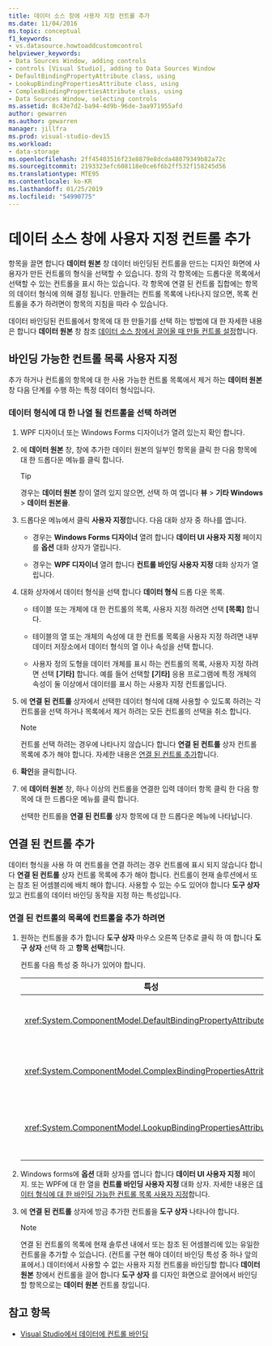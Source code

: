 ```yaml
---
title: 데이터 소스 창에 사용자 지정 컨트롤 추가
ms.date: 11/04/2016
ms.topic: conceptual
f1_keywords:
- vs.datasource.howtoaddcustomcontrol
helpviewer_keywords:
- Data Sources Window, adding controls
- controls [Visual Studio], adding to Data Sources Window
- DefaultBindingPropertyAttribute class, using
- LookupBindingPropertiesAttribute class, using
- ComplexBindingPropertiesAttribute class, using
- Data Sources Window, selecting controls
ms.assetid: 8c43e7d2-ba94-4d9b-96de-3aa971955afd
author: gewarren
ms.author: gewarren
manager: jillfra
ms.prod: visual-studio-dev15
ms.workload:
- data-storage
ms.openlocfilehash: 2ff45403516f23e8879e8dcda48079349b82a72c
ms.sourcegitcommit: 2193323efc608118e0ce6f6b2ff532f158245d56
ms.translationtype: MTE95
ms.contentlocale: ko-KR
ms.lasthandoff: 01/25/2019
ms.locfileid: "54990775"
---
```

# <a name="add-custom-controls-to-the-data-sources-window"></a>데이터 소스 창에 사용자 지정 컨트롤 추가

항목을 끌면 합니다 **데이터 원본** 창 데이터 바인딩된 컨트롤을 만드는 디자인 화면에 사용자가 만든 컨트롤의 형식을 선택할 수 있습니다. 창의 각 항목에는 드롭다운 목록에서 선택할 수 있는 컨트롤을 표시 하는 있습니다. 각 항목에 연결 된 컨트롤 집합에는 항목의 데이터 형식에 의해 결정 됩니다. 만들려는 컨트롤 목록에 나타나지 않으면, 목록 컨트롤을 추가 하려면이 항목의 지침을 따라 수 있습니다.

데이터 바인딩된 컨트롤에서 항목에 대 한 만들기를 선택 하는 방법에 대 한 자세한 내용은 합니다 **데이터 원본** 창 참조 [데이터 소스 창에서 끌어올 때 만들 컨트롤 설정](../data-tools/set-the-control-to-be-created-when-dragging-from-the-data-sources-window.md)합니다.

## <a name="customize-the-bindable-controls-list"></a>바인딩 가능한 컨트롤 목록 사용자 지정

추가 하거나 컨트롤의 항목에 대 한 사용 가능한 컨트롤 목록에서 제거 하는 **데이터 원본** 창 다음 단계를 수행 하는 특정 데이터 형식입니다.

### <a name="to-select-the-controls-to-be-listed-for-a-data-type"></a>데이터 형식에 대 한 나열 될 컨트롤을 선택 하려면

1. WPF 디자이너 또는 Windows Forms 디자이너가 열려 있는지 확인 합니다.

2. 에 **데이터 원본** 창, 창에 추가한 데이터 원본의 일부인 항목을 클릭 한 다음 항목에 대 한 드롭다운 메뉴를 클릭 합니다.

   > [!TIP]
   > 경우는 **데이터 원본** 창이 열려 있지 않으면, 선택 하 여 엽니다 **뷰** > **기타 Windows** > **데이터 원본을**.

3. 드롭다운 메뉴에서 클릭 **사용자 지정**합니다. 다음 대화 상자 중 하나를 엽니다.

    - 경우는 **Windows Forms 디자이너** 열려 합니다 **데이터 UI 사용자 지정** 페이지를 **옵션** 대화 상자가 열립니다.

    - 경우는 **WPF 디자이너** 열려 합니다 **컨트롤 바인딩 사용자 지정** 대화 상자가 열립니다.

4. 대화 상자에서 데이터 형식을 선택 합니다 **데이터 형식** 드롭 다운 목록.

    - 테이블 또는 개체에 대 한 컨트롤의 목록, 사용자 지정 하려면 선택 **[목록]** 합니다.

    - 테이블의 열 또는 개체의 속성에 대 한 컨트롤 목록을 사용자 지정 하려면 내부 데이터 저장소에서 데이터 형식의 열 이나 속성을 선택 합니다.

    - 사용자 정의 도형을 데이터 개체를 표시 하는 컨트롤의 목록, 사용자 지정 하려면 선택 **[기타]** 합니다. 예를 들어 선택할 **[기타]** 응용 프로그램에 특정 개체의 속성이 둘 이상에서 데이터를 표시 하는 사용자 지정 컨트롤입니다.

5. 에 **연결 된 컨트롤** 상자에서 선택한 데이터 형식에 대해 사용할 수 있도록 하려는 각 컨트롤을 선택 하거나 목록에서 제거 하려는 모든 컨트롤의 선택을 취소 합니다.

    > [!NOTE]
    > 컨트롤 선택 하려는 경우에 나타나지 않습니다 합니다 **연결 된 컨트롤** 상자 컨트롤 목록에 추가 해야 합니다. 자세한 내용은 [연결 된 컨트롤 추가](#add-associated-controls)합니다.

6. **확인**을 클릭합니다.

7. 에 **데이터 원본** 창, 하나 이상의 컨트롤을 연결한 입력 데이터 항목 클릭 한 다음 항목에 대 한 드롭다운 메뉴를 클릭 합니다.

     선택한 컨트롤을 **연결 된 컨트롤** 상자 항목에 대 한 드롭다운 메뉴에 나타납니다.

## <a name="add-associated-controls"></a>연결 된 컨트롤 추가

데이터 형식을 사용 하 여 컨트롤을 연결 하려는 경우 컨트롤에 표시 되지 않습니다 합니다 **연결 된 컨트롤** 상자 컨트롤 목록에 추가 해야 합니다. 컨트롤이 현재 솔루션에서 또는 참조 된 어셈블리에 배치 해야 합니다. 사용할 수 있는 수도 있어야 합니다 **도구 상자** 있고 컨트롤의 데이터 바인딩 동작을 지정 하는 특성입니다.

### <a name="to-add-controls-to-the-list-of-associated-controls"></a>연결 된 컨트롤의 목록에 컨트롤을 추가 하려면

1. 원하는 컨트롤을 추가 합니다 **도구 상자** 마우스 오른쪽 단추로 클릭 하 여 합니다 **도구 상자** 선택 하 고 **항목 선택**합니다.

     컨트롤 다음 특성 중 하나가 있어야 합니다.

    |특성|설명|
    |---------------|-----------------|
    |<xref:System.ComponentModel.DefaultBindingPropertyAttribute>|와 같은 데이터의 단일 열 (또는 속성)를 표시 하는 간단한 컨트롤에서이 특성을 구현 된 <xref:System.Windows.Forms.TextBox>합니다.|
    |<xref:System.ComponentModel.ComplexBindingPropertiesAttribute>|와 같은 목록 또는 테이블의 데이터를 표시 하는 컨트롤에서이 특성을 구현 된 <xref:System.Windows.Forms.DataGridView>합니다.|
    |<xref:System.ComponentModel.LookupBindingPropertiesAttribute>|와 같은 데이터 뿐만 아니라 단일 열 또는 속성을 제공할 필요가의 목록 (또는 테이블)를 표시 하는 컨트롤에서이 특성을 구현 된 <xref:System.Windows.Forms.ComboBox>합니다.|

2. Windows forms에 **옵션** 대화 상자를 엽니다 합니다 **데이터 UI 사용자 지정** 페이지. 또는 WPF에 대 한 열을 **컨트롤 바인딩 사용자 지정** 대화 상자. 자세한 내용은 [데이터 형식에 대 한 바인딩 가능한 컨트롤 목록 사용자 지정](#customize-the-bindable-controls-list)합니다.

3. 에 **연결 된 컨트롤** 상자에 방금 추가한 컨트롤을 **도구 상자** 나타나야 합니다.

    > [!NOTE]
    > 연결 된 컨트롤의 목록에 현재 솔루션 내에서 또는 참조 된 어셈블리에 있는 유일한 컨트롤을 추가할 수 있습니다. (컨트롤 구현 해야 데이터 바인딩 특성 중 하나 앞의 표에서.) 데이터에서 사용할 수 없는 사용자 지정 컨트롤을 바인딩할 합니다 **데이터 원본** 창에서 컨트롤을 끌어 합니다 **도구 상자** 를 디자인 화면으로 끌어에서 바인딩할 항목으로는 **데이터 원본** 컨트롤 창입니다.

## <a name="see-also"></a>참고 항목

- [Visual Studio에서 데이터에 컨트롤 바인딩](../data-tools/bind-controls-to-data-in-visual-studio.md)